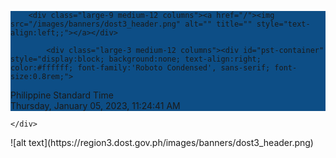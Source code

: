 <div id="masthead" style="background: #0d4e86 url(/)  center center; ">
	<div id="logo" class="row">

		<div class="large-9 medium-12 columns"><a href="/"><img src="/images/banners/dost3_header.png" alt="" title="" style="text-align:left;;"></a></div>
	
			<div class="large-3 medium-12 columns"><div id="pst-container" style="display:block; background:none; text-align:right; color:#ffffff; font-family:'Roboto Condensed', sans-serif; font-size:0.8rem;">
  <div>
    <div>Philippine Standard Time</div>
    <div>
      <span id="pst-time"><a href="#" style="text-decoration: none; color: inherit !important;">Thursday, January 05, 2023, 11:24:41 AM</a></span>
    </div>
  </div>
</div> </div>
		
	
	</div>
</div>
![alt text](https://region3.dost.gov.ph/images/banners/dost3_header.png)
